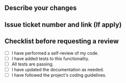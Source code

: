 ## Describe your changes

## Issue ticket number and link (If apply)

## Checklist before requesting a review

- [ ] I have performed a self-review of my code.
- [ ] I have added tests to this functionality.
- [ ] All tests are passing.
- [ ] I have updated the documentation as needed.
- [ ] I have followed the project's coding guidelines.
